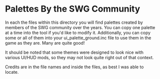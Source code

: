 # Palettes By the SWG Community

In each the files within this directory you will find palettes created by members of the SWG community over the years. You can copy one palette at a time into the tool if you'd like to modify it. Additionally, you can copy some or all of them into your ui_palette_ground.inc file to use them in the game as they are. Many are quite good!  

It should be noted that some themes were designed to look nice with various UI/HUD mods, so they may not look quite right out of that context.  

Credits are in the file names and inside the files, as best I was able to locate.
